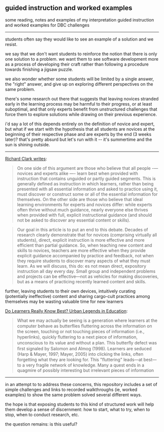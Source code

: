 ## guided instruction and worked examples

some reading, notes and examples of my interpretation guided instruction and worked examples for DBC challenges

---

students often say they would like to see an example of a solution and we resist.  

we say that we don't want students to reinforce the notion that there is only one solution to a problem.  we want them to see software development more as a process of developing their craft rather than following a procedure towards finishing a jigsaw puzzle.  

we also wonder whether some students will be limited by a single answer, the "right" answer, and give up on exploring different perspectives on the same problem.

there's some research out there that suggests that leaving novices stranded early in the learning process may be harmful to their progress, or at least suboptimal, and that only experts benefit from unstructured challenges that force them to explore solutions while drawing on their previous experience.  

i'd say a lot of this depends entirely on the definition of novice and expert, but what if we start with the hypothesis that all students are novices at the beginning of their respective phase and are experts by the end (3 weeks later)?  that's pretty absurd but let's run with it -- it's summertime and the sun is shining outside.

---

[Richard Clark writes](http://www.aft.org/pdfs/americaneducator/spring2012/Clark.pdf): 

> On one side of this argument are those who believe that all people -— novices and experts alike —- learn best when provided with instruction that contains unguided or partly guided segments. This is generally defined as instruction in which learners, rather than being presented with all essential information and asked to practice using it, must discover or construct some or all of the essential information for themselves. On the other side are those who believe that ideal learning environments for experts and novices differ: while experts often thrive without much guidance, nearly everyone else thrives when provided with full, explicit instructional guidance (and should not be asked to discover any essential content or skills). 

> Our goal in this article is to put an end to this debate. Decades of research clearly demonstrate that for novices (comprising virtually all students), direct, explicit instruction is more effective and more efficient than partial guidance. So, when teaching new content and skills to novices, teachers are more effective when they provide explicit guidance accompanied by practice and feedback, not when they require students to discover many aspects of what they must learn. As we will discuss, this do: 
es not mean direct, expository instruction all day every day. Small group and independent problems and projects can be effective—not as vehicles for making discoveries, but as a means of practicing recently learned content and skills.

further, leaving students to their own devices, intuitively curating (potentially ineffective) content and sharing cargo-cult practices among themselves may be wasting valuable time for new learners

[Do Learners Really Know Best? Urban Legends in Education](http://www.tandfonline.com/doi/pdf/10.1080/00461520.2013.804395): 

> What we may actually be seeing is a generation where learners at the computer behave as butterﬂies ﬂuttering across the information on the screen, touching or not touching pieces of information (i.e., hyperlinks), quickly ﬂuttering to a next piece of information, unconscious to its value and without a plan. This butterﬂy defect was ﬁrst signaled by Salomon and Almog (1998). Learners are seduced (Harp & Mayer, 1997; Mayer, 2005) into clicking the links, often forgetting what they are looking for. This "ﬂuttering" leads—at best—to a very fragile network of knowledge. Many a quest ends in a quagmire of possibly interesting but irrelevant pieces of information 

---

in an attempt to to address these concerns, this repository includes a set of simple challenges and links to recorded walkthroughs (ie, worked examples) to show the same problem solved several different ways.

the hope is that exposing students to this kind of structured work will help them develop a sense of discernment: how to start, what to try, when to stop, when to conduct research, etc.

the question remains: is this useful?


